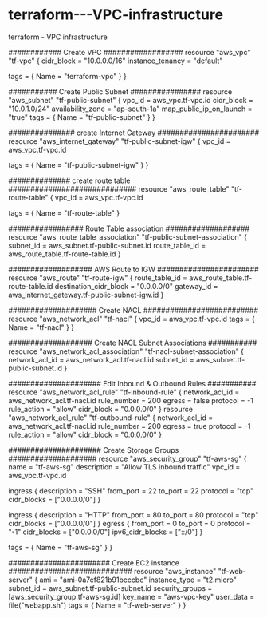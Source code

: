 # terraform---VPC-infrastructure
terraform - VPC  infrastructure

############ Create VPC ##################
resource "aws_vpc" "tf-vpc" {
  cidr_block       = "10.0.0.0/16"
  instance_tenancy = "default"

  tags = {
    Name = "terraform-vpc"
  }
}

########### Create Public Subnet ################
resource "aws_subnet" "tf-public-subnet" {
  vpc_id     = aws_vpc.tf-vpc.id
  cidr_block = "10.0.1.0/24"
  availability_zone = "ap-south-1a"
  map_public_ip_on_launch = "true"
  tags = {
    Name = "tf-public-subnet"
  }
}

############### create Internet Gateway #######################
resource "aws_internet_gateway" "tf-public-subnet-igw" {
  vpc_id = aws_vpc.tf-vpc.id

  tags = {
    Name = "tf-public-subnet-igw"
  }
}

############## create route table #############################
resource "aws_route_table" "tf-route-table" {
  vpc_id = aws_vpc.tf-vpc.id

  tags = {
    Name = "tf-route-table"
  }

################# Route Table association ###################
resource "aws_route_table_association" "tf-public-subnet-association" {
  subnet_id      = aws_subnet.tf-public-subnet.id
  route_table_id = aws_route_table.tf-route-table.id
}

################### AWS Route to IGW #######################
resource "aws_route" "tf-route-igw" {
  route_table_id            = aws_route_table.tf-route-table.id
  destination_cidr_block    = "0.0.0.0/0"
  gateway_id                = aws_internet_gateway.tf-public-subnet-igw.id
}

#################### Create NACL ##########################
resource "aws_network_acl" "tf-nacl" {
  vpc_id = aws_vpc.tf-vpc.id
  tags = {
   Name = "tf-nacl"
}
}

################### Create NACL Subnet Associations ###########
resource "aws_network_acl_association" "tf-nacl-subnet-association" {
  network_acl_id = aws_network_acl.tf-nacl.id
  subnet_id      = aws_subnet.tf-public-subnet.id
}

##################### Edit Inbound & Outbound Rules ###########
resource "aws_network_acl_rule" "tf-inbound-rule" {
  network_acl_id = aws_network_acl.tf-nacl.id
  rule_number    = 200
  egress         = false
  protocol       = -1
  rule_action    = "allow"
  cidr_block     = "0.0.0.0/0"
}
resource "aws_network_acl_rule" "tf-outbound-rule" {
  network_acl_id = aws_network_acl.tf-nacl.id
  rule_number    = 200
  egress         = true
  protocol       = -1
  rule_action    = "allow"
  cidr_block     = "0.0.0.0/0"
}

##################### Create Storage Groups ####################
resource "aws_security_group" "tf-aws-sg" {
  name        = "tf-aws-sg"
  description = "Allow TLS inbound traffic"
  vpc_id      = aws_vpc.tf-vpc.id

  ingress {
    description      = "SSH"
    from_port        = 22
    to_port          = 22
    protocol         = "tcp"
    cidr_blocks      = ["0.0.0.0/0"]
  }

ingress {
    description      = "HTTP"
    from_port        = 80
    to_port          = 80
    protocol         = "tcp"
    cidr_blocks      = ["0.0.0.0/0"]
  } egress {
    from_port        = 0
    to_port          = 0
    protocol         = "-1"
    cidr_blocks      = ["0.0.0.0/0"]
    ipv6_cidr_blocks = ["::/0"]
  }

  tags = {
    Name = "tf-aws-sg"
  }
}

####################### Create EC2 instance ############################
resource "aws_instance" "tf-web-server" {
  ami           = "ami-0a7cf821b91bcccbc"
  instance_type = "t2.micro"
  subnet_id     = aws_subnet.tf-public-subnet.id
  security_groups = [aws_security_group.tf-aws-sg.id]
  key_name        = "aws-vpc-key"
  user_data       = file("webapp.sh")
  tags = {
    Name = "tf-web-server"
}
}



